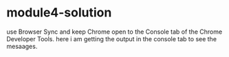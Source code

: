 # module4-solution
use Browser Sync and keep Chrome open to the Console tab of the Chrome Developer Tools.
here i am getting the output in the console tab to see the mesaages.
